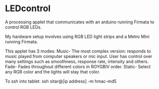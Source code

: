 # LEDcontrol

A processing applet that communicates with an arduino running Firmata to control RGB LEDs.

My hardware setup involves using RGB LED light strips and a Metro Mini running Firmata. 

This applet has 3 modes:
  Music- 
    The most complex version: responds to music played from computer speakers or mic input. User has control over many settings such as      smoothness, response rate, intensity and others.
  Fade- 
    Fades throughout different colors in ROYGBIV order.
  Static- 
    Select any RGB color and the lights will stay that color.

To ssh into tablet: ssh sitar@[ip address] -m hmac-md5
